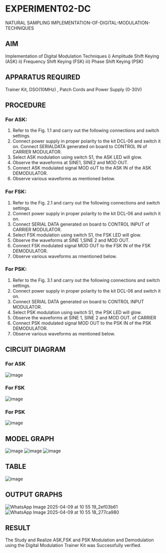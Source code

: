 # EXPERIMENT02-DC
NATURAL SAMPLING
IMPLEMENTATION-OF-DIGITAL-MODULATION-TECHNIQUES

## AIM    
Implementation of Digital Modulation Techniques
    i) Amplitude Shift Keying (ASK)
    ii) Frequency Shift Keying (FSK)
    iii) Phase Shift Keying (PSK)

## APPARATUS REQUIRED
Trainer Kit, DSO(10MHz) , Patch Cords and Power Supply (0-30V)   
## PROCEDURE
### For ASK: 
1. Refer to the Fig. 1.1 and carry out the following connections and switch settings. 
2. Connect power supply in proper polarity to the kit DCL-06 and switch it on. Connect SERIALDATA 
generated on board to CONTROL IN of CARRIER MODULATOR. 
3. Select ASK modulation using switch S1, the ASK LED will glow. 
4. Observe the waveforms at SINE1, SINE2 and MOD OUT. 
5. Connect ASK modulated signal MOD oUT to the ASK IN of the ASK DEMODULATOR. 
6. Observe various waveforms as mentioned below.

### For FSK: 
1. Refer to the Fig. 2.1 and carry out the following connections and switch settings. 
2. Connect power supply in proper polarity to the kit DCL-06 and switch it on. 
3. Connect SERIAL DATA generated on board to CONTROL INPUT of CARRIER MODULATOR. 
4. Select FSK modulation using switch S1, the FSK LED will glow. 
5. Observe the waveforms at SINE 1,SINE 2 and MOD OUT. 
6. Connect FSK modulated signal MOD OUT to the FSK IN of the FSK DEMODULATOR. 
7. Observe various waveforms as rmentioned below. 
### For PSK: 
1. Refer to the Fig. 3.1 and carry out the following connections and switch settings. 
2. Connect power supply in proper polarity to the kit DCL-06 and switch it on. 
3. Connect SERIAL DATA generated on board to CONTROL INPUT MODULATOR. 
4. Select PSK modulation using switch S1, the PSK LED will glow. 
5. Observe the waveforms at SINE 1, SINE 2 and MOD OUT. 
of CARRIER 
6. Connect PSK modulated signal MOD OUT to the PSK IN of the PSK DEMODULATOR. 
7. Observe various waveforms as mentioned below.
## CIRCUIT DIAGRAM
### For ASK
![image](https://github.com/user-attachments/assets/1fa2d95c-2e7b-480a-b704-efde8c7f90c4)
### For FSK
![image](https://github.com/user-attachments/assets/f8a0fc11-4323-44b7-94fd-57410da3e171)
### For PSK
![image](https://github.com/user-attachments/assets/6d627042-23fd-4a47-9370-7c578017f6d3)


## MODEL GRAPH
![image](https://github.com/user-attachments/assets/035d796f-da23-4be7-956f-53f42108c442)
![image](https://github.com/user-attachments/assets/b3c849be-dc58-427c-ae94-468c75cd4bef)
![image](https://github.com/user-attachments/assets/ad1f3af7-3ba8-4e10-835b-babf9328ad3f)

## TABLE
![image](https://github.com/user-attachments/assets/fdc4778f-2153-489e-a93f-07a14be9b9e3)

## OUTPUT GRAPHS
![WhatsApp Image 2025-04-09 at 10 55 19_2ef03b61](https://github.com/user-attachments/assets/c5fd9c7b-c8d5-4b97-9baa-b79769c6df39)
![WhatsApp Image 2025-04-09 at 10 55 18_277ca980](https://github.com/user-attachments/assets/a0ee2681-96ba-424c-876f-f2d68b469b4e)

## RESULT 
The Study and Realize ASK,FSK and PSK Modulation and Demodulation using the Digital Modulation Trainer Kit was Successfully verified.
